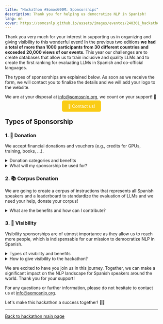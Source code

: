 ```yaml
---
title: "Hackathon #Somos600M: Sponsorships"
description: Thank you for helping us democratize NLP in Spanish!
lang: en
cover: https://somosnlp.github.io/assets/images/eventos/240301_hackathon.jpg
---
```


Thank you very much for your interest in supporting us in organizing and giving visibility to this wonderful event! In the previous two editions **we had a total of more than 1000 participants from 30 different countries and exceeded 20,000 views of our events**. This year our challenges are to create databases that allow us to train inclusive and quality LLMs and to create the first ranking for evaluating LLMs in Spanish and co-official languages.

The types of sponsorships are explained below. As soon as we receive the form, we will contact you to finalize the details and we will add your logo to the website.

We are at your disposal at info@somosnlp.org, we count on your support! 💪

<center><a href="mailto:info@somosnlp.org" target="_blank" style="background-color:#FACC15; color:white; margin:20px 20px; padding:10px 20px; text-decoration:none; border-radius:5px;">📝 Contact us!</a></center>

## Types of Sponsorship

### 1. 🚀 Donation

We accept financial donations and vouchers (e.g., credits for GPUs, training, books, ...).

<details>
<summary>Donation categories and benefits</summary>

- **🥇 Gold**, total donation valued at €1000: large logo in first place, maximum visibility on social networks, mention in events and possible article, video or promotional talk.
- **🥈 Silver**, total donation valued at €600: medium logo in second place, medium visibility on social networks and possible article or promotional video.
- **🥉 Bronze**, total donation valued at €200: medium logo in third place and visibility on social networks.

</details>

<details>
<summary>What will my sponsorship be used for?</summary>

Our hackathon is a free event, thanks to Gold, Silver, and Bronze sponsorships we can guarantee:
- Cloud computing time
- Prizes for the winning teams
- Merchandising and raffles for everyone
- Quality streaming
- Good management of this international online event

Examples of vouchers for prizes and raffles that you can sponsor: scholarship for a paid course, access to a training platform, NLP/AI books, merchandising specifically created for the hackathon, computing time, voucher for computer stores, etc.

To determine the sponsorship category, the total value combining donations and vouchers will be calculated.

<center><a href="mailto:info@somosnlp.org" target="_blank" style="background-color:#FACC15; color:white; margin:20px 20px; padding:10px 20px; text-decoration:none; border-radius:5px;">📝 Contact us!</a></center>

</details>

### 2. 📚 Corpus Donation

We are going to create a corpus of instructions that represents all Spanish speakers and a leaderboard to standardize the evaluation of LLMs and we need your help, donate your corpus!

<details>
<summary>What are the benefits and how can I contribute?</summary>

- **📚 Corpus**, donation of a corpus: large logo, mention in the leaderboard and everything related to the evaluation, possible article, video or promotional workshop related to the corpus.

<center><a href="mailto:info@somosnlp.org" target="_blank" style="background-color:#FACC15; color:white; margin:20px 20px; padding:10px 20px; text-decoration:none; border-radius:5px;">📝 Contact us!</a></center>

</details>

### 3. 📣 Visibility

Visibility sponsorships are of utmost importance as they allow us to reach more people, which is indispensable for our mission to democratize NLP in Spanish.

<details>
<summary>Types of visibility and benefits</summary>

- **🤗 Community**, give visibility to the hackathon in general: small logo and visibility on social networks.
- **🎓 University**, give visibility to the hackathon among your students and research groups: small logo and visibility on social networks.

</details>

<details>
<summary>How to give visibility to the hackathon?</summary>

To consider your sponsorship as Community 🤗 we ask you:
- Publish posts / mention in podcast / newsletter encouraging participation before March 8
- Publish posts encouraging participation during the event
- Share the achievements and results after the event

To be considered as a University 🎓 sponsor, we ask you to:
- Inform and encourage your students and research groups to participate
- Share information about the hackathon in your internal communication channels and social networks

Both types of visibility sponsorships are crucial for reaching a wider audience and ensuring the success of our mission to democratize NLP in Spanish-speaking communities.

<center><a href="mailto:info@somosnlp.org" target="_blank" style="background-color:#FACC15; color:white; margin:20px 20px; padding:10px 20px; text-decoration:none; border-radius:5px;">📝 Contact us!</a></center>

</details>

We are excited to have you join us in this journey. Together, we can make a significant impact on the NLP landscape for Spanish speakers around the world. Thank you for your support!

For any questions or further information, please do not hesitate to contact us at info@somosnlp.org.

Let's make this hackathon a success together! 💪🚀

---

[Back to hackathon main page](https://somosnlp.org/en/hackathon)
